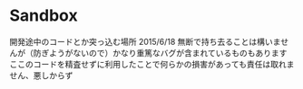 # Sandbox
開発途中のコードとか突っ込む場所
2015/6/18
無断で持ち去ることは構いませんが（防ぎようがないので）かなり重篤なバグが含まれているものもあります
ここのコードを精査せずに利用したことで何らかの損害があっても責任は取れません、悪しからず
